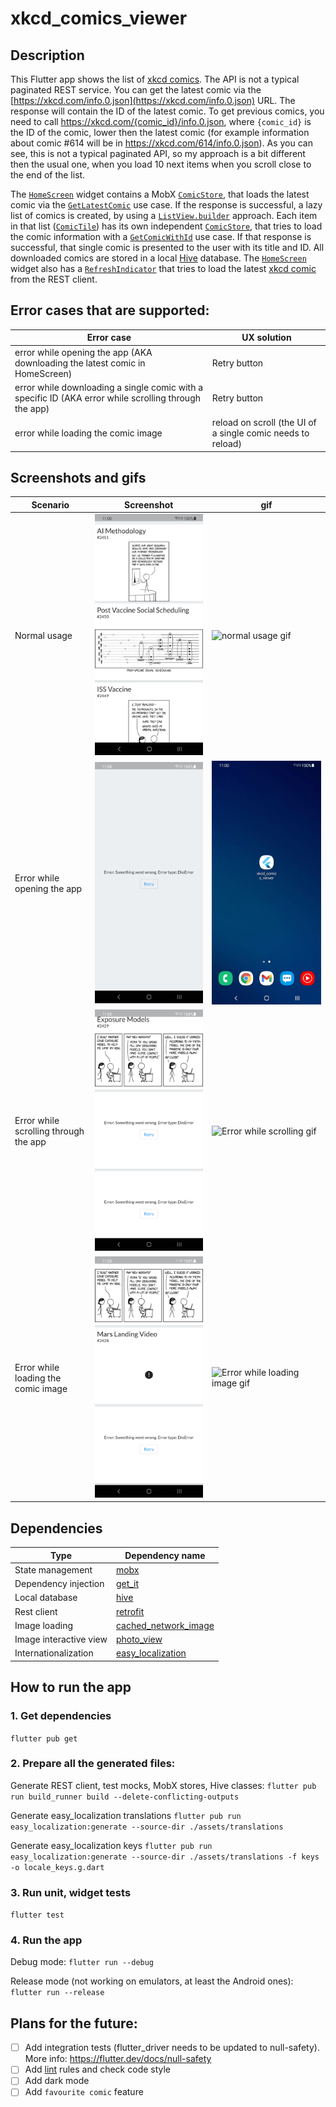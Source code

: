 # xkcd_comics_viewer

## Description
This Flutter app shows the list of [xkcd comics](https://xkcd.com/).
The API is not a typical paginated REST service. You can get the latest comic via the [https://xkcd.com/info.0.json](https://xkcd.com/info.0.json) URL. The response will contain the ID of the latest comic. To get previous comics, you need to call https://xkcd.com/{comic_id}/info.0.json, where `{comic_id}` is the ID of the comic, lower then the latest comic (for example information about comic #614 will be in https://xkcd.com/614/info.0.json). As you can see, this is not a typical paginated API, so my approach is a bit different then the usual one, when you load 10 next items when you scroll close to the end of the list.

The [`HomeScreen`](https://github.com/kawa89/xkcd_comics_viewer/blob/dev/lib/presentation/screens/home/home_screen.dart) widget contains a MobX [`ComicStore`](https://github.com/kawa89/xkcd_comics_viewer/blob/dev/lib/domain/store/comic_store.dart), that loads the latest comic via the [`GetLatestComic`](https://github.com/kawa89/xkcd_comics_viewer/blob/dev/lib/domain/use_cases/get_latest_comic.dart) use case. If the response is successful, a lazy list of comics is created, by using a [`ListView.builder`](https://api.flutter.dev/flutter/widgets/ListView/ListView.builder.html) approach. Each item in that list ([`ComicTile`](https://github.com/kawa89/xkcd_comics_viewer/blob/dev/lib/presentation/screens/home/widgets/comic_tile.dart)) has its own independent [`ComicStore`](https://github.com/kawa89/xkcd_comics_viewer/blob/dev/lib/domain/store/comic_store.dart), that tries to load the comic information with a [`GetComicWithId`](https://github.com/kawa89/xkcd_comics_viewer/blob/dev/lib/domain/use_cases/get_comic_with_id.dart) use case.
If that response is successful, that single comic is presented to the user with its title and ID. All downloaded comics are stored in a local [Hive](https://pub.dev/packages/hive) database. The [`HomeScreen`](https://github.com/kawa89/xkcd_comics_viewer/blob/dev/lib/presentation/screens/home/home_screen.dart) widget also has a [`RefreshIndicator`](https://api.flutter.dev/flutter/material/RefreshIndicator-class.html) that tries to load the latest [xkcd comic](https://xkcd.com/) from the REST client.

## Error cases that are supported:
| Error case  | UX solution |
|---|---|
| error while opening the app (AKA downloading the latest comic in HomeScreen)  |  Retry button |
| error while downloading a single comic with a specific ID (AKA error while scrolling through the app) |  Retry button |
| error while loading the comic image  |  reload on scroll (the UI of a single comic needs to reload) |

## Screenshots and gifs
|Scenario|Screenshot|gif|
|-|-|-|
|Normal usage|<img width="400" src="demo/screenshots/xkcd_normal_usage.png">|![normal usage gif](demo/gifs/xkcd_normal_usage.gif)|
|Error while opening the app|<img width="400" src="demo/screenshots/xkcd_error_while_opening.png">|![Error while opening gif](demo/gifs/xkcd_error_while_opening.gif)|
|Error while scrolling through the app|<img width="400" src="demo/screenshots/xkcd_error_while_scrolling.png">|![Error while scrolling gif](demo/gifs/xkcd_error_while_scrolling.gif)|
|Error while loading the comic image|<img width="400" src="demo/screenshots/xkcd_error_while_loading_image.png">|![Error while loading image gif](demo/gifs/xkcd_error_while_loading_image.gif)|

## Dependencies
| Type  | Dependency name |
|---|---|
| State management  |  [mobx](https://pub.dev/packages/mobx) |
| Dependency injection | [get_it](https://pub.dev/packages/get_it)  |
| Local database  | [hive](https://pub.dev/packages/hive)  |
| Rest client  |  [retrofit](https://pub.dev/packages/retrofit) |
| Image loading  |  [cached_network_image](https://pub.dev/packages/cached_network_image) |
| Image interactive view  | [photo_view](https://pub.dev/packages/photo_view)  |
| Internationalization  | [easy_localization](https://pub.dev/packages/easy_localization)  |

## How to run the app

### 1. Get dependencies
`flutter pub get`

### 2. Prepare all the generated files:
Generate REST client, test mocks, MobX stores, Hive classes:
`flutter pub run build_runner build --delete-conflicting-outputs`

Generate easy_localization translations
`flutter pub run easy_localization:generate --source-dir ./assets/translations`

Generate easy_localization keys
`flutter pub run easy_localization:generate --source-dir ./assets/translations -f keys -o locale_keys.g.dart`

### 3. Run unit, widget tests
`flutter test`

### 4. Run the app
Debug mode:
`flutter run --debug`

Release mode (not working on emulators, at least the Android ones):
`flutter run --release`

## Plans for the future:
- [ ] Add integration tests (flutter_driver needs to be updated to null-safety). More info: https://flutter.dev/docs/null-safety
- [ ] Add [lint](https://pub.dev/packages/lint) rules and check code style
- [ ] Add dark mode
- [ ] Add `favourite comic` feature
